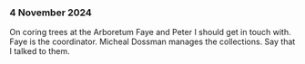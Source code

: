 ### 4 November 2024
On coring trees at the Arboretum 
Faye and Peter I should get in touch with. Faye is the coordinator. Micheal Dossman manages the collections. Say that I talked to them. 

